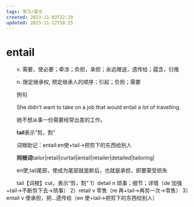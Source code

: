 ```yaml
---
tags: 学习/英文
created: 2023-11-03T22:29
updated: 2023-11-12T18:15
---
```

# entail

　　v. 需要，使必要；牵涉；负担，承担；永远赠送，遗传给；蕴含，衍推

　　n. 限定继承权, 预定继承人的顺序；引起；负担；需要

　　例句

　　She didn't want to take on a job that would entail a lot of travelling.

　　她不想从事一份需要经常出差的工作。

　　**tail**表示“剪，割”

　　词根助记：entail:en使+tail→把剪下的东西给别人

　　**同根词**tailor\|retail\|curtail\|entail\|retailer\|detailed\|tailoring\|

　　en使,tail尾部，使成为尾部就是断后，也就是承担，即要蒙受损失

　　tail【词根】cut，表示“剪，割” 1）detail n 琐事；细节；详情（de 加强+tail→不断剪下去→琐事） 2）retail v 零售（re 再+tail→再剪一次→零售） 3）entail v 使承担，把…遗传给（en 使+tail→把剪下的东西给别人）

